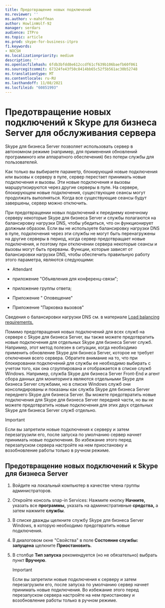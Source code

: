```yaml
---
title: Предотвращение новых подключений
ms.reviewer: ''
ms.author: v-mahoffman
author: HowlinWolf-92
manager: serdars
audience: ITPro
ms.topic: article
ms.prod: skype-for-business-itpro
f1.keywords:
- NOCSH
ms.localizationpriority: medium
description: ''
ms.openlocfilehash: 6fdb3bfdd8e612ccdf61cf639b106baefb60f061
ms.sourcegitcommit: 67324fe43f50c8414bb65c52f5b561ac30b52748
ms.translationtype: MT
ms.contentlocale: ru-RU
ms.lasthandoff: 11/08/2021
ms.locfileid: "60851993"
---
```

# <a name="preventing-new-connections-to-skype-for-business-server-for-server-maintenance"></a>Предотвращение новых подключений к Skype для бизнеса Server для обслуживания сервера


Skype для бизнеса Server позволяет использовать сервер в автономном режиме (например, для применения обновлений программного или аппаратного обеспечения) без потери службы для пользователей.

Как только вы выбираете параметр, блокирующий новые подключения или вызовы к серверу в пуле, сервер перестает принимать новые подключения и вызовы. Эти новые подключения и вызовы маршрутизируются через другие серверы в пуле. На сервере, блокирующем новые подключения, существующие сеансы могут продолжать выполняться. Когда все существующие сеансы будут завершены, сервер можно отключить.

При предотвращении новых подключений к переднему конечному серверу некоторые Skype для бизнеса Server и службы полагаются на балансировку нагрузки DNS, чтобы убедиться, что он функционирует должным образом. Если вы не используете балансировку нагрузки DNS в пуле, подключения через эти службы не могут быть перенагружены на другие серверы в период, когда сервер предотвращает новые подключения, и поэтому при отключении сервера некоторые сеансы и вызовы могут быть прерваны. Функции, которые зависят от балансировки нагрузки DNS, чтобы обеспечить правильную работу этого параметра, являются следующими:

  - Attendant

  - приложение "Объявления для конференц-связи";

  - приложение группы ответа;

  - Приложение " Оповещение"

  - Приложение "Парковка вызовов"

Сведения о балансировки нагрузки DNS см. в материале [Load balancing requirements.](../../plan-your-deployment/network-requirements/load-balancing.md)

Помимо предотвращения новых подключений для всех служб на сервере с Skype для бизнеса Server, вы также можете предотвратить новые подключения для отдельных Skype для бизнеса Server служб. Например, этот метод полезен в ситуации, когда необходимо применить обновление Skype для бизнеса Server, которое не требует отключения всего сервера. Обратите внимание на то, что при блокировании подключений для службы ее необходимо выбирать с учетом того, как она сгруппирована и отображается в списке служб Windows. Например, служба Skype для бизнеса Server Front-End и агент сбора данных для мониторинга являются отдельными Skype для бизнеса Server службами, но в списке Windows служб они консолидированы и показаны как служба Skype для бизнеса Server переднего Skype для бизнеса Server. Вы можете предотвратить новые подключения для Skype для бизнеса Server передней части, но вы не можете предотвратить новые подключения для этих двух отдельных Skype для бизнеса Server служб отдельно.

> [!IMPORTANT]
> Если вы запретили новые подключения к серверу и затем перезагрузили его, после запуска по умолчанию сервер начнет принимать новые подключения. Во избежание этого перед перезапуском сервера настройте на нем приостановку и возобновление работы только в ручном режиме.

## <a name="to-prevent-new-connections-to-skype-for-business-server"></a>Предотвращение новых подключений к Skype для бизнеса Server

1.  Войдите на локальный компьютер в качестве члена группы администраторов.

2.  Откройте консоль snap-in Services: Нажмите кнопку **Начните,** указать все **программы,** указать на административные **средства,** а затем нажмите **службы**.

3.  В списке дважды щелкните службу Skype для бизнеса Server Windows, в которую необходимо предотвратить новые подключения.

4.  В диалоговом окне "Свойства" в поле **Состояние службы: запущена** щелкните **Приостановить**.

5.  В столбце **Тип запуска** рекомендуется (но не обязательно) выбрать пункт **Вручную**.
    
    > [!IMPORTANT]
    > Если вы запретили новые подключения к серверу и затем перезагрузили его, после запуска по умолчанию сервер начнет принимать новые подключения. Во избежание этого перед перезапуском сервера настройте на нем приостановку и возобновление работы только в ручном режиме.
